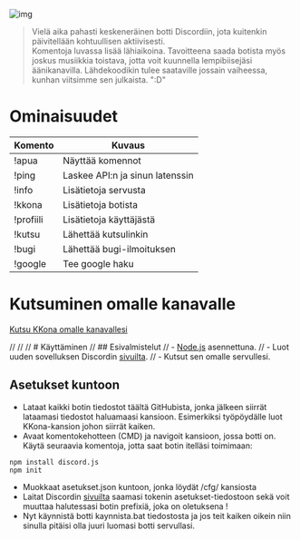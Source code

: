 ![img](https://imgur.com/fFSAYJU.png)

> Vielä aika pahasti keskeneräinen botti Discordiin, jota kuitenkin päivitellään kohtuullisen aktiivisesti.<br />
> Komentoja luvassa lisää lähiaikoina. Tavoitteena saada botista myös joskus musiikkia toistava, jotta voit kuunnella lempibiisejäsi äänikanavilla. Lähdekoodikin tulee saataville jossain vaiheessa, kunhan viitsimme sen julkaista. ":D"

# Ominaisuudet

| Komento |  Kuvaus |
| --- | --- |
| !apua | Näyttää komennot |
| !ping | Laskee API:n ja sinun latenssin |
| !info | Lisätietoja servusta |
| !kkona | Lisätietoja botista |
| !profiili | Lisätietoja käyttäjästä |
| !kutsu | Lähettää kutsulinkin |
| !bugi | Lähettää bugi-ilmoituksen |
| !google | Tee google haku  |

# Kutsuminen omalle kanavalle

[Kutsu KKona omalle kanavallesi](https://discordapp.com/api/oauth2/authorize?client_id=424343317854289943&permissions=8&scope=bot)

// 
// //  # Käyttäminen
// ## Esivalmistelut
//  - [Node.js](https://nodejs.org/en/download/) asennettuna.
// - Luot uuden sovelluksen Discordin [sivuilta](https://discordapp.com/developers/applications/me).
// - Kutsut sen omalle servullesi.

## Asetukset kuntoon
- Lataat kaikki botin tiedostot täältä GitHubista, jonka jälkeen siirrät lataamasi tiedostot haluamaasi kansioon. Esimerkiksi työpöydälle luot KKona-kansion johon siirrät kaiken.
- Avaat komentokehotteen (CMD) ja navigoit kansioon, jossa botti on. Käytä seuraavia komentoja, jotta saat botin itelläsi toimimaan:
```
npm install discord.js
npm init
```
- Muokkaat asetukset.json kuntoon, jonka löydät /cfg/ kansiosta
- Laitat Discordin [sivuilta](https://discordapp.com/developers/applications/me) saamasi tokenin asetukset-tiedostoon sekä voit muuttaa halutessasi botin prefixiä, joka on oletuksena !
- Nyt käynnistä botti kaynnista.bat tiedostosta ja jos teit kaiken oikein niin sinulla pitäisi olla juuri luomasi botti servullasi.
 

